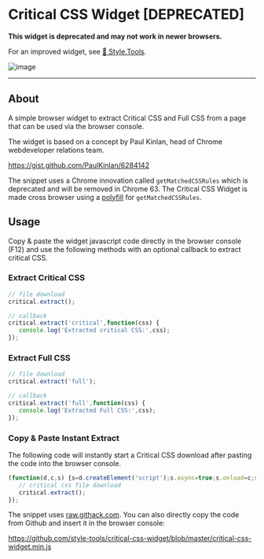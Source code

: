 # Critical CSS Widget [DEPRECATED]

**This widget is deprecated and may not work in newer browsers.**

For an improved widget, see [📐 Style.Tools](https://github.com/style-tools/browser-widget).

![image](https://user-images.githubusercontent.com/8843669/50854430-4aeaf100-1385-11e9-8f96-7d05619ed10a.png)

---

## About

A simple browser widget to extract Critical CSS and Full CSS from a page that can be used via the browser console.

The widget is based on a concept by Paul Kinlan, head of Chrome webdeveloper relations team.

https://gist.github.com/PaulKinlan/6284142

The snippet uses a Chrome innovation called `getMatchedCSSRules` which is deprecated and will be removed in Chrome 63. The Critical CSS Widget is made cross browser using a [polyfill](https://github.com/ovaldi/getMatchedCSSRules) for `getMatchedCSSRules`.

## Usage

Copy & paste the widget javascript code directly in the browser console (F12) and use the following methods with an optional callback to extract critical CSS.

### Extract Critical CSS

```javascript
// file download
critical.extract();

// callback
critical.extract('critical',function(css) {
   console.log('Extracted critical CSS:',css);
});
```

### Extract Full CSS

```javascript
// file download
critical.extract('full');

// callback
critical.extract('full',function(css) {
   console.log('Extracted Full CSS:',css);
});
```


### Copy & Paste Instant Extract

The following code will instantly start a Critical CSS download after pasting the code into the browser console.

```javascript
(function(d,c,s) {s=d.createElement('script');s.async=true;s.onload=c;s.src='https://raw.githack.com/style-tools/critical-css-widget/master/critical-css-widget.min.js';d.head.appendChild(s);})(document,function() {
   // critical css file download
   critical.extract();
});
```

The snippet uses [raw.githack.com](https://raw.githack.com/). You can also directly copy the code from Github and insert it in the browser console:

https://github.com/style-tools/critical-css-widget/blob/master/critical-css-widget.min.js